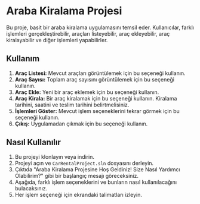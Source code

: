 # Araba Kiralama Projesi

Bu proje, basit bir araba kiralama uygulamasını temsil eder. Kullanıcılar, farklı işlemleri gerçekleştirebilir, araçları listeyebilir, araç ekleyebilir, araç kiralayabilir ve diğer işlemleri yapabilirler.

## Kullanım

1. **Araç Listesi:** Mevcut araçları görüntülemek için bu seçeneği kullanın.
2. **Araç Sayısı:** Toplam araç sayısını görüntülemek için bu seçeneği kullanın.
3. **Araç Ekle:** Yeni bir araç eklemek için bu seçeneği kullanın.
4. **Araç Kirala:** Bir araç kiralamak için bu seçeneği kullanın. Kiralama tarihini, saatini ve teslim tarihini belirtmelisiniz.
5. **İşlemleri Göster:** Mevcut işlem seçeneklerini tekrar görmek için bu seçeneği kullanın.
6. **Çıkış:** Uygulamadan çıkmak için bu seçeneği kullanın.

## Nasıl Kullanılır

1. Bu projeyi klonlayın veya indirin.
2. Projeyi açın ve `CarRentalProject.sln` dosyasını derleyin.
3. Çıktıda "Araba Kiralama Projesine Hoş Geldiniz! Size Nasıl Yardımcı Olabilirim?" gibi bir başlangıç mesajı göreceksiniz.
4. Aşağıda, farklı işlem seçeneklerini ve bunların nasıl kullanılacağını bulacaksınız.
5. Her işlem seçeneği için ekrandaki talimatları izleyin.
